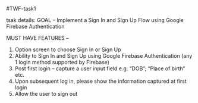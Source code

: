 #TWF-task1

tsak details:
GOAL – Implement a Sign In and Sign Up Flow using Google Firebase Authentication

MUST HAVE FEATURES –
1. Option screen to choose Sign In or Sign Up
2. Ability to Sign In and Sign Up using Google Firebase Authentication (any 1 login method
supported by Firebase)
3. Post first login – capture a user input field e.g. “DOB”; “Place of birth” etc.
4. Upon subsequent log in, please show the information captured at first login
5. Allow the user to sign out
